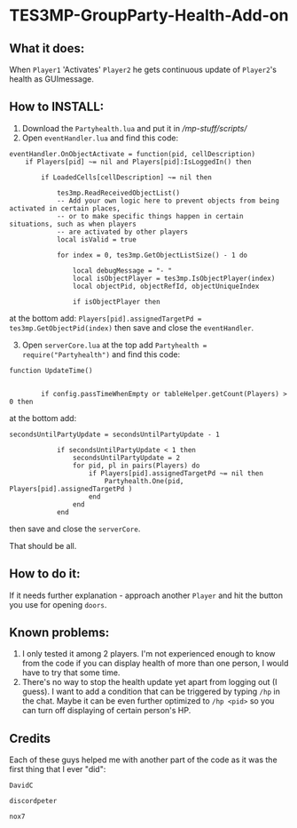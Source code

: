 # TES3MP-GroupParty-Health-Add-on

## What it does:
When ```Player1``` 'Activates' ```Player2``` he gets continuous update of ```Player2```'s health as GUImessage.

## How to INSTALL:
1. Download the ```Partyhealth.lua``` and put it in */mp-stuff/scripts/*
2. Open ```eventHandler.lua``` and find this code:
```
eventHandler.OnObjectActivate = function(pid, cellDescription)
    if Players[pid] ~= nil and Players[pid]:IsLoggedIn() then

        if LoadedCells[cellDescription] ~= nil then

            tes3mp.ReadReceivedObjectList()
            -- Add your own logic here to prevent objects from being activated in certain places,
            -- or to make specific things happen in certain situations, such as when players
            -- are activated by other players
            local isValid = true

            for index = 0, tes3mp.GetObjectListSize() - 1 do

                local debugMessage = "- "
                local isObjectPlayer = tes3mp.IsObjectPlayer(index)
                local objectPid, objectRefId, objectUniqueIndex

                if isObjectPlayer then
```
at the bottom add: ```Players[pid].assignedTargetPd = tes3mp.GetObjectPid(index)``` then save and close the ```eventHandler```.

3. Open ```serverCore.lua``` at the top add ```Partyhealth = require("Partyhealth")``` and find this code: 
```
function UpdateTime()
	
	
        if config.passTimeWhenEmpty or tableHelper.getCount(Players) > 0 then
```
at the bottom add: 
```
secondsUntilPartyUpdate = secondsUntilPartyUpdate - 1

            if secondsUntilPartyUpdate < 1 then
                secondsUntilPartyUpdate = 2
                for pid, pl in pairs(Players) do
					if Players[pid].assignedTargetPd ~= nil then
						Partyhealth.One(pid, Players[pid].assignedTargetPd )
					end
				end
            end
``` 
then save and close the ```serverCore```.

That should be all.


## How to do it:
If it needs further explanation - approach another ```Player``` and hit the button you use for opening ```doors```.

## Known problems:
1. I only tested it among 2 players. I'm not experienced enough to know from the code if you can display health of more than one person, I would have to try that some time.
2. There's no way to stop the health update yet apart from logging out (I guess). I want to add a condition that can be triggered by typing ```/hp``` in the chat. Maybe it can be even further optimized to ```/hp <pid>``` so you can turn off displaying of certain person's HP.


## Credits
Each of these guys helped me with another part of the code as it was the first thing that I ever "did":

```DavidC```

```discordpeter```

```nox7```
